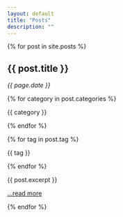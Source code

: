```yaml
---
layout: default
title: "Posts"
description: ""
---
```


{% for post in site.posts %}

## {{ post.title }}

_{{ page.date }}_

{% for category in post.categories %}

<span>{{ category }} </span>

{% endfor %}

{% for tag in post.tag %}

{{ tag }}

{% endfor %}

{{ post.excerpt }} 

<a href="{{ post.url }}">...read more</a>

{% endfor %}
